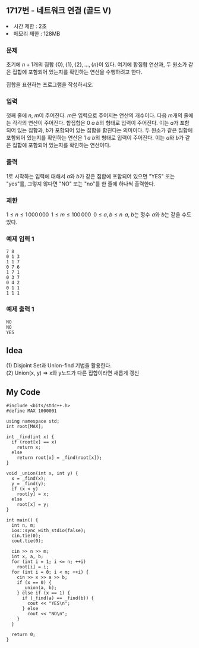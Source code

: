 ## 1717번 - 네트워크 연결 (골드 V)

<li>시간 제한 : 2초</li>
<li>메모리 제한 : 128MB</li>

### 문제
초기에 $n+1$개의 집합 $\{0\}, \{1\}, \{2\}, \dots , \{n\}$이 있다. 여기에 합집합 연산과, 두 원소가 같은 집합에 포함되어 있는지를 확인하는 연산을 수행하려고 한다.<br>

집합을 표현하는 프로그램을 작성하시오.<br>

### 입력
첫째 줄에 $n$, $m$이 주어진다. $m$은 입력으로 주어지는 연산의 개수이다. 다음 $m$개의 줄에는 각각의 연산이 주어진다. 합집합은 $0$ $a$ $b$의 형태로 입력이 주어진다. 이는 $a$가 포함되어 있는 집합과, $b$가 포함되어 있는 집합을 합친다는 의미이다. 두 원소가 같은 집합에 포함되어 있는지를 확인하는 연산은 $1$ $a$ $b$의 형태로 입력이 주어진다. 이는 $a$와 $b$가 같은 집합에 포함되어 있는지를 확인하는 연산이다.<br>

### 출력
1로 시작하는 입력에 대해서 $a$와 $b$가 같은 집합에 포함되어 있으면 "YES" 또는 "yes"를, 그렇지 않다면 "NO" 또는 "no"를 한 줄에 하나씩 출력한다.<br>

### 제한
 $1 ≤ n ≤ 1\,000\,000$ 
 $1 ≤ m ≤ 100\,000$ 
 $0 ≤ a, b ≤ n$ 
 $a$, $b$는 정수
 $a$와 $b$는 같을 수도 있다.
 
### 예제 입력 1
```
7 8
0 1 3
1 1 7
0 7 6
1 7 1
0 3 7
0 4 2
0 1 1
1 1 1
```
### 예제 출력 1
```
NO
NO
YES
```

## Idea
(1) Disjoint Set과 Union-find 기법을 활용한다.<br>
(2) Union(x, y) => x와 y노드가 다른 집합이라면 새롭게 갱신<br>

## My Code
```
#include <bits/stdc++.h>
#define MAX 1000001

using namespace std;
int root[MAX];

int _find(int x) {
  if (root[x] == x)
    return x;
  else
    return root[x] = _find(root[x]);
}

void _union(int x, int y) {
  x = _find(x);
  y = _find(y);
  if (x < y)
    root[y] = x;
  else
    root[x] = y;
}

int main() {
  int n, m;
  ios::sync_with_stdio(false);
  cin.tie(0);
  cout.tie(0);

  cin >> n >> m;
  int x, a, b;
  for (int i = 1; i <= n; ++i)
    root[i] = i;
  for (int i = 0; i < m; ++i) {
    cin >> x >> a >> b;
    if (x == 0) {
      _union(a, b);
    } else if (x == 1) {
      if (_find(a) == _find(b)) {
        cout << "YES\n";
      } else
        cout << "NO\n";
    }
  }

  return 0;
}
```
